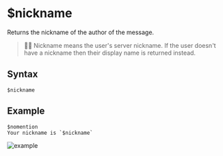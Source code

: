 # $nickname
Returns the nickname of the author of the message.

> 🧙‍♂️ Nickname means the user's server nickname. If the user doesn't have a nickname then their display name is returned instead.

## Syntax
```
$nickname
```

## Example
```
$nomention
Your nickname is `$nickname`
```
![example](https://user-images.githubusercontent.com/111157596/231830656-9ea02db8-2245-4a33-ae21-e8c5b4eb7885.png)
